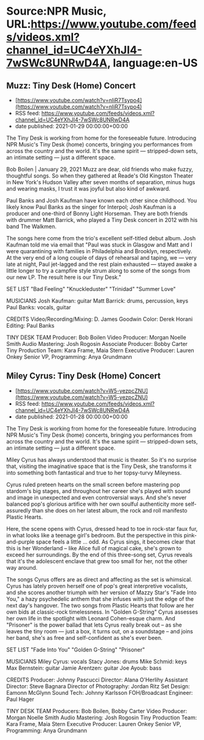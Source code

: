 # Source:NPR Music, URL:https://www.youtube.com/feeds/videos.xml?channel_id=UC4eYXhJI4-7wSWc8UNRwD4A, language:en-US

## Muzz: Tiny Desk (Home) Concert
 - [https://www.youtube.com/watch?v=nIiR7Tsypo4](https://www.youtube.com/watch?v=nIiR7Tsypo4)
 - RSS feed: https://www.youtube.com/feeds/videos.xml?channel_id=UC4eYXhJI4-7wSWc8UNRwD4A
 - date published: 2021-01-29 00:00:00+00:00

The Tiny Desk is working from home for the foreseeable future. Introducing NPR Music's Tiny Desk (home) concerts, bringing you performances from across the country and the world. It's the same spirit — stripped-down sets, an intimate setting — just a different space.

Bob Boilen | January 29, 2021
Muzz are dear, old friends who make fuzzy, thoughtful songs. So when they gathered at Reade's Old Kingston Theater in New York's Hudson Valley after seven months of separation, minus hugs and wearing masks, I trust it was joyful but also kind of awkward.

Paul Banks and Josh Kaufman have known each other since childhood. You likely know Paul Banks as the singer for Interpol; Josh Kaufman is a producer and one-third of Bonny Light Horseman. They are both friends with drummer Matt Barrick, who played a Tiny Desk concert in 2012 with his band The Walkmen.

The songs here come from the trio's excellent self-titled debut album. Josh Kaufman told me via email that "Paul was stuck in Glasgow and Matt and I were quarantining with families in Philadelphia and Brooklyn, respectively. At the very end of a long couple of days of rehearsal and taping, we — very late at night, Paul jet-lagged and the rest plain exhausted — stayed awake a little longer to try a campfire style strum along to some of the songs from our new LP. The result here is our Tiny Desk."

SET LIST
"Bad Feeling"
"Knuckleduster"
"Trinidad"
"Summer Love"

MUSICIANS
Josh Kaufman: guitar
Matt Barrick: drums, percussion, keys
Paul Banks: vocals, guitar

CREDITS
Video/Recording/Mixing: D. James Goodwin
Color: Derek Horani
Editing: Paul Banks

TINY DESK TEAM
Producer: Bob Boilen
Video Producer: Morgan Noelle Smith
Audio Mastering: Josh Rogosin
Associate Producer: Bobby Carter
Tiny Production Team: Kara Frame, Maia Stern
Executive Producer: Lauren Onkey
Senior VP, Programming: Anya Grundmann

## Miley Cyrus: Tiny Desk (Home) Concert
 - [https://www.youtube.com/watch?v=W5-yezpcZNU](https://www.youtube.com/watch?v=W5-yezpcZNU)
 - RSS feed: https://www.youtube.com/feeds/videos.xml?channel_id=UC4eYXhJI4-7wSWc8UNRwD4A
 - date published: 2021-01-28 00:00:00+00:00

The Tiny Desk is working from home for the foreseeable future. Introducing NPR Music's Tiny Desk (home) concerts, bringing you performances from across the country and the world. It's the same spirit — stripped-down sets, an intimate setting — just a different space.

Miley Cyrus has always understood that music is theater. So it's no surprise that, visiting the imaginative space that is the Tiny Desk, she transforms it into something both fantastical and true to her topsy-turvy Mileyness.

Cyrus ruled preteen hearts on the small screen before mastering pop stardom's big stages, and throughout her career she's played with sound and image in unexpected and even controversial ways. And she's never balanced pop's glorious artifice with her own soulful authenticity more self-assuredly than she does on her latest album, the rock and roll manifesto Plastic Hearts.

Here, the scene opens with Cyrus, dressed head to toe in rock-star faux fur, in what looks like a teenage girl's bedroom. But the perspective in this pink-and-purple space feels a little ... odd. As Cyrus sings, it becomes clear that this is her Wonderland – like Alice full of magical cake, she's grown to exceed her surroundings. By the end of this three-song set, Cyrus reveals that it's the adolescent enclave that grew too small for her, not the other way around.

The songs Cyrus offers are as direct and affecting as the set is whimsical. Cyrus has lately proven herself one of pop's great interpretive vocalists, and she scores another triumph with her version of Mazzy Star's "Fade Into You," a hazy psychedelic anthem that she infuses with just the edge of the next day's hangover. The two songs from Plastic Hearts that follow are her own bids at classic-rock timelessness. In "Golden G-String" Cyrus assesses her own life in the spotlight with Leonard Cohen-esque charm. And "Prisoner" is the power ballad that lets Cyrus really break out – as she leaves the tiny room — just a box, it turns out, on a soundstage – and joins her band, she's as free and self-confident as she's ever been.

SET LIST
"Fade Into You"
"Golden G-String"
"Prisoner"

MUSICIANS
Miley Cyrus: vocals
Stacy Jones: drums
Mike Schmid: keys
Max Bernstein: guitar
Jamie Arentzen: guitar
Joe Ayoub: bass

CREDITS
Producer: Johnny Pascucci
Director: Alana O'Herlihy
Assistant Director: Steve Bagnara
Director of Photography: Jordan Ritz
Set Design: Eamonn McGlynn
Sound Tech: Johnny Karlsson
FOH/Broadcast Engineer: Paul Hager

TINY DESK TEAM
Producers: Bob Boilen, Bobby Carter
Video Producer: Morgan Noelle Smith
Audio Mastering: Josh Rogosin
Tiny Production Team: Kara Frame, Maia Stern
Executive Producer: Lauren Onkey
Senior VP, Programming: Anya Grundmann

